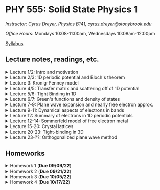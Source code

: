 # PHY 555: Solid State Physics 1

*Instructor: Cyrus Dreyer, Physics B141, cyrus.dreyer@stonybrook.edu*  

*Office Hours:* Mondays 10:08-11:00am, Wednesdays 10:08am-12:00pm

[Syllabus](./Teaching/Phys555_Fall2022/syllabus/PHY555_Fall_2022_Dreyer.pdf)

## Lecture notes, readings, etc.
<details>
  <summary>Lecture 1/2: Intro and motivation</summary>

<ul>
  <li><a href="./Teaching/Phys555_Fall2022/Lecture1/Intro.pdf" target="_blank" rel="noopener noreferrer">Lecture 1/2 notes</a> </li>
  <li> Readings: </li>
  <ul>
  <li> <a href="./Teaching/Phys555_Fall2022/Lecture1/Anderson-MoreIsDifferent.pdf" target="_blank" rel="noopener noreferrer">More is Different, Phil Anderson</a> </li>
  <li> <a href="./Teaching/Phys555_Fall2022/Lecture1/Vishik-TheJoyOfCondensedMatterPhysics.pdf" target="_blank" rel="noopener noreferrer">The Joy Of Condensed Matter Physics, Inna Vishik</a> </li>
  </ul>
</ul>
</details>

<details>
  <summary>Lecture 2/3: 1D periodic potential and Bloch's theorem</summary>

<ul>
  <li><a href="./Teaching/Phys555_Fall2022/Lecture2/1D_potential_Bloch_theorem.pdf" target="_blank" rel="noopener noreferrer">Lecture 2/3 notes</a> </li>
  <li> Readings: </li>
  <ul>
  <li> Grosso and Parravicini, Chapter I.1 </li>
  </ul>
  <ul>
  <li> Ashcroft and Mermin, Chapter 8 </li>
  </ul>
</ul>
</details>

<details>
<summary>Lecture 3: Kronig-Penney model</summary>

<ul>
  <li><a href="./Teaching/Phys555_Fall2022/Lecture3/KP_model.pdf" target="_blank" rel="noopener noreferrer">Lecture 3 notes</a> </li>
  <li> Readings: </li>
  <ul>
  <li> Grosso and Parravicini, Chapter I.2 </li>
  </ul>
</ul>
</details>

<details>
<summary>Lecture 4/5: Transfer matrix and scattering off of 1D potential</summary>

<ul>
  <li><a href="./Teaching/Phys555_Fall2022/Lecture4/1D_scattering.pdf" target="_blank" rel="noopener noreferrer">Lecture 4/5 notes</a> </li>
  <li> Readings: </li>
  <ul>
  <li> Grosso and Parravicini, Chapter I.3 </li>
  </ul>
 </ul>
</details>

<details>
<summary>Lecture 5/6: Tight Binding in 1D</summary>

<ul>
  <li><a href="./Teaching/Phys555_Fall2022/Lecture5/Tight_binding_1D.pdf" target="_blank" rel="noopener noreferrer">Lecture 5/6 notes</a> </li>
  <li> Readings: </li>
  <ul>
  <li> Grosso and Parravicini, Chapter I.4 </li>
  </ul>
 </ul>
</details>

<details>
<summary>Lecture 6/7: Green's functions and density of states</summary>

<ul>
  <li><a href="./Teaching/Phys555_Fall2022/Lecture6/Greens_func_DOS.pdf" target="_blank" rel="noopener noreferrer">Lecture 6/7 notes</a> </li>
  <li> Readings: </li>
  <ul>
  <li> Grosso and Parravicini, Chapter I.4 </li>
  </ul>
 </ul>
</details>

<details>
<summary>Lecture 7-9: Plane wave expansion and nearly free electron approx. </summary>

<ul>
  <li><a href="./Teaching/Phys555_Fall2022/Lecture7/Plane_waves_nearly_free_e.pdf" target="_blank" rel="noopener noreferrer">Lecture 7-9 notes</a> </li>
  <li> Readings: </li>
  <ul>
  <li> Grosso and Parravicini, Chapter I.5 </li>
  </ul>
 </ul>
</details>


<details>
<summary>Lecture 9-11: Dynamical aspects of electrons in bands</summary>

<ul>
  <li><a href="./Teaching/Phys555_Fall2022/Lecture8/Dynamical_electrons_bands.pdf" target="_blank" rel="noopener noreferrer">Lecture 9-11 notes</a> </li>
  <li> Readings: </li>
  <ul>
  <li> Grosso and Parravicini, Chapter I.6 </li>
  </ul>
 </ul>
</details>

<details>
<summary>Lecture 12: Summary of electrons in 1D periodic potentials</summary>

<ul>
  <li><a href="./Teaching/Phys555_Fall2022/Lecture8/1D_potentials_summary.pdf" target="_blank" rel="noopener noreferrer">Lecture notes</a> </li>
 </ul>
</details>

<details>
<summary>Lecture 12-14: Sommerfeld model of free electron metal</summary>

<ul>
  <li><a href="./Teaching/Phys555_Fall2022/Lecture9/Sommerfeld_model.pdf" target="_blank" rel="noopener noreferrer">Lecture 12-14 notes</a> </li>
  <li> Readings: </li>
  <ul>
  <li> Grosso and Parravicini, Chapter III </li>
  </ul>
 </ul>
</details>

<details>
<summary>Lecture 15-20: Crystal lattices</summary>

<ul>
  <li><a href="./Teaching/Phys555_Fall2022/Lecture10/Crystal_lattices.pdf" target="_blank" rel="noopener noreferrer">Lecture 15-20 notes</a> </li>
  <li> Readings: </li>
  <ul>
  <li> Grosso and Parravicini, Chapter II </li>
  </ul>
 </ul>
</details>

<details>
<summary>Lecture 20-23: Tight-binding in 3D</summary>

<ul>
  <li><a href="./Teaching/Phys555_Fall2022/Lecture11/Tight_binding_3D.pdf" target="_blank" rel="noopener noreferrer">Lecture 20-23 notes</a> </li>
  <li> Readings: </li>
  <ul>
  <li> Grosso and Parravicini, Section V.2 </li>
  </ul>
 </ul>
</details>

<details>
<summary>Lecture 23-??: Orthogonalized plane wave method</summary>

<ul>
  <li><a href="./Teaching/Phys555_Fall2022/Lecture12/Ortho_plane_waves.pdf" target="_blank" rel="noopener noreferrer">Lecture 23-?? notes</a> </li>
  <li> Readings: </li>
  <ul>
  <li> Grosso and Parravicini, Section V.3 </li>
  </ul>
 </ul>
</details>



## Homeworks

<details>
  <summary>Homework 1 (<b>Due 09/09/22</b>)</summary>

<ul>
  <li><a href="./Teaching/Phys555_Fall2022/Homework1/homework1_2.pdf" target="_blank" rel="noopener noreferrer">Homework 1</a> </li>
</ul>
</details>

<details>
  <summary>Homework 2 (<b>Due 09/21/22</b>)</summary>

<ul>
  <li><a href="./Teaching/Phys555_Fall2022/Homework2/homework2.pdf" target="_blank" rel="noopener noreferrer">Homework 2</a> </li>
</ul>
</details>

<details>
  <summary>Homework 3 (<b>Due 10/05/22</b>)</summary>

<ul>
  <li><a href="./Teaching/Phys555_Fall2022/Homework3/homework3.pdf" target="_blank" rel="noopener noreferrer">Homework 3</a> </li>
</ul>
</details>

<details>
  <summary>Homework 4 (<b>Due 10/17/22</b>)</summary>

<ul>
  <li><a href="./Teaching/Phys555_Fall2022/Homework4/homework4.pdf" target="_blank" rel="noopener noreferrer">Homework 4</a> </li>
</ul>
</details>
